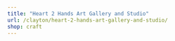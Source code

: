 ```yaml
---
title: "Heart 2 Hands Art Gallery and Studio"
url: /clayton/heart-2-hands-art-gallery-and-studio/
shop: craft
---
```

